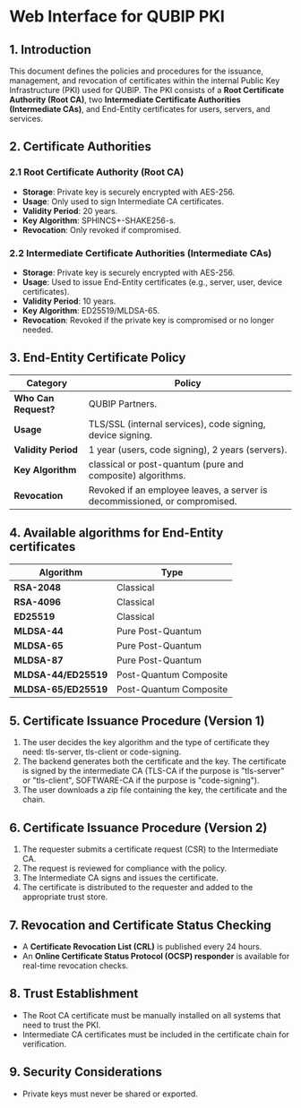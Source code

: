 # Web Interface for QUBIP PKI

## 1. Introduction
This document defines the policies and procedures for the issuance, management, and revocation of certificates within the internal Public Key Infrastructure (PKI) used for QUBIP. The PKI consists of a **Root Certificate Authority (Root CA)**, two **Intermediate Certificate Authorities (Intermediate CAs)**, and End-Entity certificates for users, servers, and services.

## 2. Certificate Authorities
### 2.1 Root Certificate Authority (Root CA)
- **Storage**: Private key is securely encrypted with AES-256.
- **Usage**: Only used to sign Intermediate CA certificates.
- **Validity Period**: 20 years.
- **Key Algorithm**: SPHINCS+-SHAKE256-s.
- **Revocation**: Only revoked if compromised.

### 2.2 Intermediate Certificate Authorities (Intermediate CAs)
- **Storage**: Private key is securely encrypted with AES-256.
- **Usage**: Used to issue End-Entity certificates (e.g., server, user, device certificates).
- **Validity Period**: 10 years.
- **Key Algorithm**: ED25519/MLDSA-65.
- **Revocation**: Revoked if the private key is compromised or no longer needed.
 
## 3. End-Entity Certificate Policy
| **Category**       | **Policy**                                         |
|--------------------|---------------------------------------------------|
| **Who Can Request?** | QUBIP Partners. |
| **Usage**          | TLS/SSL (internal services), code signing, device signing. |
| **Validity Period** | 1 year (users, code signing), 2 years (servers). |
| **Key Algorithm**  | classical or post-quantum (pure and composite) algorithms. |
| **Revocation**     | Revoked if an employee leaves, a server is decommissioned, or compromised. |

## 4. Available algorithms for End-Entity certificates
| **Algorithm**       | **Type**                                         |
|--------------------|---------------------------------------------------|
| **RSA-2048** | Classical |
| **RSA-4096**          |Classical |
| **ED25519** | Classical |
| **MLDSA-44**  | Pure Post-Quantum |
| **MLDSA-65**     | Pure Post-Quantum |
| **MLDSA-87**     |Pure Post-Quantum |
| **MLDSA-44/ED25519**     | Post-Quantum Composite |
| **MLDSA-65/ED25519**     | Post-Quantum Composite |
## 5. Certificate Issuance Procedure (Version 1)
1. The user decides the key algorithm and the type of certificate they need: tls-server, tls-client or code-signing.
2. The backend generates both the certificate and the key. The certificate is signed by the intermediate CA (TLS-CA if the purpose is "tls-server" or "tls-client", SOFTWARE-CA if the purpose is "code-signing").
3. The user downloads a zip file containing the key, the certificate and the chain.

## 6. Certificate Issuance Procedure (Version 2)
1. The requester submits a certificate request (CSR) to the Intermediate CA.
2. The request is reviewed for compliance with the policy.
3. The Intermediate CA signs and issues the certificate.
4. The certificate is distributed to the requester and added to the appropriate trust store.

## 7. Revocation and Certificate Status Checking
- A **Certificate Revocation List (CRL)** is published every 24 hours.
- An **Online Certificate Status Protocol (OCSP) responder** is available for real-time revocation checks.

## 8. Trust Establishment
- The Root CA certificate must be manually installed on all systems that need to trust the PKI.
- Intermediate CA certificates must be included in the certificate chain for verification.

## 9. Security Considerations
- Private keys must never be shared or exported.

